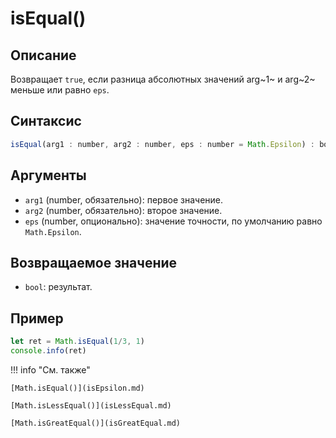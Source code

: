 # isEqual()

## Описание
Возвращает `true`, если разница абсолютных значений arg~1~ и arg~2~ меньше или равно `eps`.

## Синтаксис
```javascript
isEqual(arg1 : number, arg2 : number, eps : number = Math.Epsilon) : bool
``` 

## Аргументы
- `arg1` (number, обязательно): первое значение.
- `arg2` (number, обязательно): второе значение.
- `eps` (number, опционально): значение точности, по умолчанию равно `Math.Epsilon`.

## Возвращаемое значение
- `bool`: результат.

## Пример
``` javascript linenums="1"
let ret = Math.isEqual(1/3, 1)
console.info(ret)
``` 

!!! info "См. также"

    [Math.isEqual()](isEpsilon.md)

    [Math.isLessEqual()](isLessEqual.md)

    [Math.isGreatEqual()](isGreatEqual.md)
